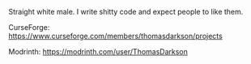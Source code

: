 Straight white male. I write shitty code and expect people to like them.

CurseForge: https://www.curseforge.com/members/thomasdarkson/projects

Modrinth: https://modrinth.com/user/ThomasDarkson
